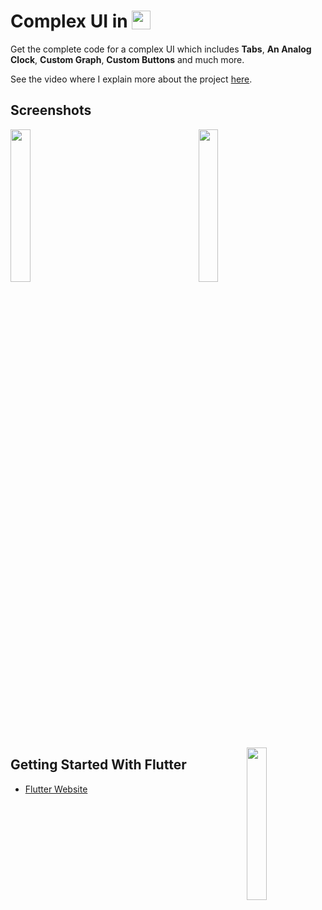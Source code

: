 # Complex UI in  <img src='http://sovitpoudel.com.np/wp-content/uploads/2019/01/flutter.png' height='30' width='30' align='top'>

Get the complete code for a complex UI which includes **Tabs**, **An Analog Clock**, **Custom Graph**, **Custom Buttons** and much more.

See the video where I explain more about the project [here](https://youtu.be/TnAaCyPzVuY).

## Screenshots

<img src='https://github.com/Ronak99/ClockApp/blob/master/screenshots/layout.gif' align='left' width='25%'>
<p align='center'>
<img src='https://github.com/Ronak99/ClockApp/blob/master/screenshots/flutter_01.png' width='25%'>
</p>
<img src='https://github.com/Ronak99/ClockApp/blob/master/screenshots/flutter_02.png' align='right' width='25%'>



## Getting Started With Flutter

 - [Flutter Website](https://flutter.dev/)


 
